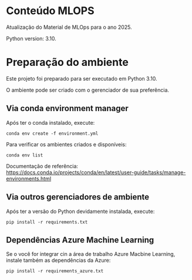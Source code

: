 # Conteúdo MLOPS

Atualização do Material de MLOps para o ano 2025.

Python version: 3.10.

# Preparação do ambiente

Este projeto foi preparado para ser executado em Python 3.10.

O ambiente pode ser criado com o gerenciador de sua preferência. 

## Via conda environment manager
Após ter o conda instalado, execute:
```shell
conda env create -f environment.yml
```
Para verificar os ambientes criados e disponíveis:
```commandline
conda env list
```

Documentação de referência: https://docs.conda.io/projects/conda/en/latest/user-guide/tasks/manage-environments.html 

## Via outros gerenciadores de ambiente
Após ter a versão do Python devidamente instalada, execute:
```shell
pip install -r requirements.txt
```

## Dependências Azure Machine Learning
Se o você for integrar cin a área de trabalho Azure Macbine Learning, instale também as dependências da Azure:
```shell
pip install -r requirements_azure.txt
```